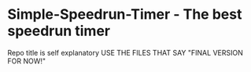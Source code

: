 # Simple-Speedrun-Timer - The best speedrun timer
Repo title is self explanatory
USE THE FILES THAT SAY "FINAL VERSION FOR NOW!"
